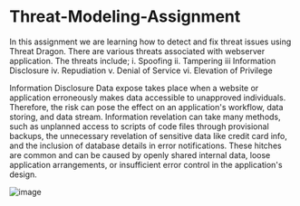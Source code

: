 # Threat-Modeling-Assignment
In this assignment we are learning how to detect and fix threat issues using Threat Dragon.
There are various threats associated with webserver application. The threats include;
i. Spoofing
ii. Tampering
iii Information Disclosure
iv. Repudiation
v. Denial of Service
vi. Elevation of Privilege

Information Disclosure
	Data expose takes place when a website or application erroneously makes data accessible to unapproved individuals. Therefore, the risk can pose the effect on an application's workflow, data storing, and data stream. Information revelation can take many methods, such as unplanned access to scripts of code files through provisional backups, the unnecessary revelation of sensitive data like credit card info, and the inclusion of database details in error notifications. These hitches are common and can be caused by openly shared internal data, loose application arrangements, or insufficient error control in the application's design.

![image](https://user-images.githubusercontent.com/132020792/235388218-dcb6ccb2-83d7-4440-919d-13f7b9f50bbe.png)

